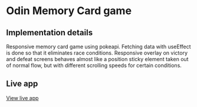 # Odin Memory Card game

## Implementation details

Responsive memory card game using pokeapi. Fetching data with useEffect is done so that it eliminates race conditions. Responsive overlay on victory and defeat screens behaves almost like a position sticky element taken out of normal flow, but with different scrolling speeds for certain conditions.

## Live app

[View live app](https://resilient-basbousa-07f25c.netlify.app/)
